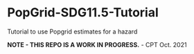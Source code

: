 # PopGrid-SDG11.5-Tutorial
Tutorial to use Popgrid estimates for a hazard

**NOTE - THIS REPO IS A WORK IN PROGRESS.** - CPT Oct. 2021 
